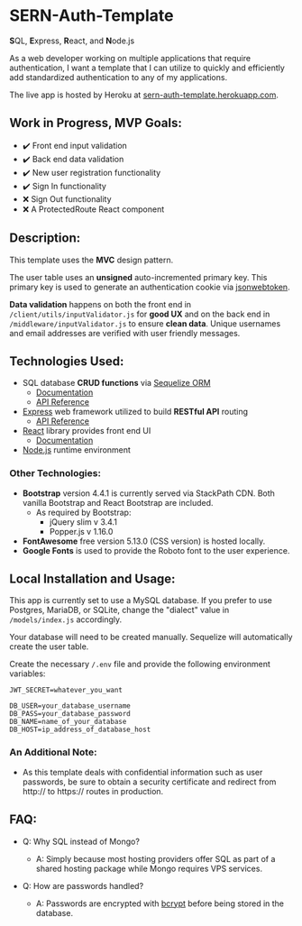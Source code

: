 # SERN-Auth-Template

**S**QL, **E**xpress, **R**eact, and **N**ode.js

As a web developer working on multiple applications that require authentication, I want a template that I can utilize to quickly and efficiently add standardized authentication to any of my applications.

The live app is hosted by Heroku at [sern-auth-template.herokuapp.com](https://sern-auth-template.herokuapp.com/).

## Work in Progress, MVP Goals:

* ✔️ Front end input validation
* ✔️ Back end data validation
* ✔️ New user registration functionality
* ✔️ Sign In functionality
* ❌ Sign Out functionality
* ❌ A ProtectedRoute React component

## Description:

This template uses the **MVC** design pattern.

The user table uses an **unsigned** auto-incremented primary key. This primary key is used to generate an authentication cookie via [jsonwebtoken](https://www.npmjs.com/package/jsonwebtoken).

**Data validation** happens on both the front end in `/client/utils/inputValidator.js` for **good UX** and on the back end in `/middleware/inputValidator.js` to ensure **clean data**. Unique usernames and email addresses are verified with user friendly messages.

## Technologies Used:

* SQL database **CRUD functions** via [Sequelize ORM](https://sequelize.org/)
    * [Documentation](https://sequelize.org/v5/)
    * [API Reference](https://sequelize.org/v5/identifiers.html)
* [Express](https://expressjs.com/) web framework utilized to build **RESTful API** routing
    * [API Reference](https://expressjs.com/en/api.html)
* [React](https://reactjs.org/) library provides front end UI
    * [Documentation](https://reactjs.org/docs/getting-started.html)
* [Node.js](https://nodejs.org/en/) runtime environment

### Other Technologies:

* **Bootstrap** version 4.4.1 is currently served via StackPath CDN. Both vanilla Bootstrap and React Bootstrap are included.
    * As required by Bootstrap:
        * jQuery slim v 3.4.1
        * Popper.js v 1.16.0
* **FontAwesome** free version 5.13.0 (CSS version) is hosted locally.
* **Google Fonts** is used to provide the Roboto font to the user experience.

## Local Installation and Usage:

This app is currently set to use a MySQL database. If you prefer to use Postgres, MariaDB, or SQLite, change the "dialect" value in `/models/index.js` accordingly.

Your database will need to be created manually. Sequelize will automatically create the user table.

Create the necessary `/.env` file and provide the following environment variables:

```
JWT_SECRET=whatever_you_want

DB_USER=your_database_username
DB_PASS=your_database_password
DB_NAME=name_of_your_database
DB_HOST=ip_address_of_database_host
```

### An Additional Note:

* As this template deals with confidential information such as user passwords, be sure to obtain a security certificate and redirect from http:// to https:// routes in production.

## FAQ:

* Q: Why SQL instead of Mongo?

    * A: Simply because most hosting providers offer SQL as part of a shared hosting package while Mongo requires VPS services.

* Q: How are passwords handled?

    * A: Passwords are encrypted with [bcrypt](https://www.npmjs.com/package/bcrypt) before being stored in the database.
